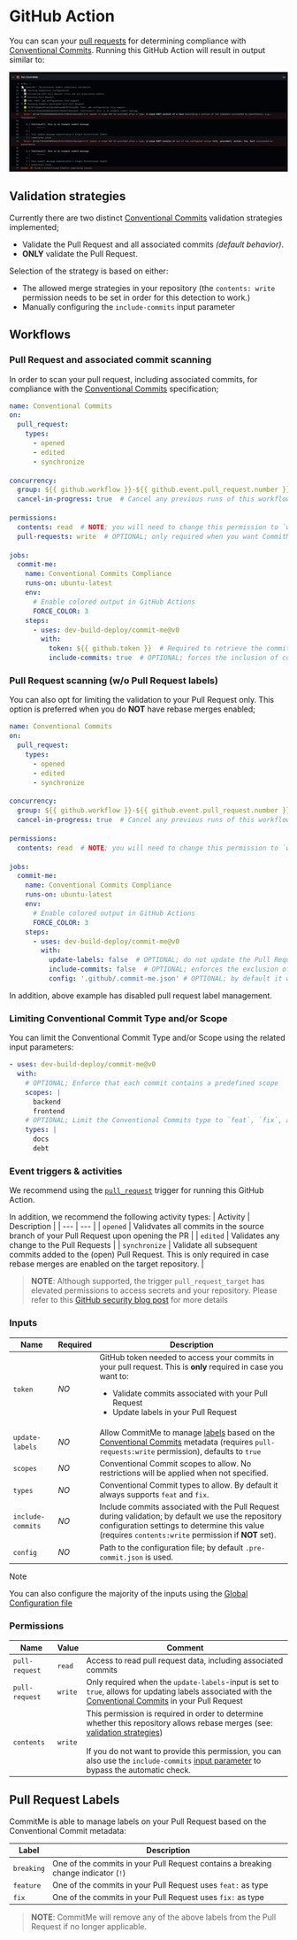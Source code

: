 <!-- 
SPDX-FileCopyrightText: 2023 Kevin de Jong <monkaii@hotmail.com>
SPDX-License-Identifier: MIT
-->

# GitHub Action

You can scan your [pull requests](#pull-request-scanning) for determining compliance with [Conventional Commits]. Running this GitHub Action will result in output similar to:

![Example](./images/action-example.png)

## Validation strategies

Currently there are two distinct [Conventional Commits] validation strategies implemented;
- Validate the Pull Request and all associated commits _(default behavior)_.
- **ONLY** validate the Pull Request.

Selection of the strategy is based on either:
- The allowed merge strategies in your repository (the `contents: write` permission needs to be set in order for this detection to work.)
- Manually configuring the `include-commits` input parameter

## Workflows

### Pull Request and associated commit scanning

In order to scan your pull request, including associated commits, for compliance with the [Conventional Commits] specification;

```yaml
name: Conventional Commits
on:
  pull_request:
    types:
      - opened
      - edited
      - synchronize

concurrency:
  group: ${{ github.workflow }}-${{ github.event.pull_request.number }}  # Ensure that only one instance of this workflow is running per Pull Request
  cancel-in-progress: true  # Cancel any previous runs of this workflow

permissions:
  contents: read  # NOTE; you will need to change this permission to `write` in case you do not provide the `include-commits` input parameter.
  pull-requests: write  # OPTIONAL; only required when you want CommitMe to update labels in your Pull Request, set `update-labels` to `false` if you do not require this feature.

jobs:
  commit-me:
    name: Conventional Commits Compliance
    runs-on: ubuntu-latest
    env:
      # Enable colored output in GitHub Actions
      FORCE_COLOR: 3
    steps:
      - uses: dev-build-deploy/commit-me@v0
        with:
          token: ${{ github.token }}  # Required to retrieve the commits associated with your Pull Request
          include-commits: true  # OPTIONAL; forces the inclusion of commits associated with your Pull Request
```

### Pull Request scanning (w/o Pull Request labels)

You can also opt for limiting the validation to your Pull Request only. This option is preferred when you do **NOT** have rebase merges enabled;

```yaml
name: Conventional Commits
on:
  pull_request:
    types:
      - opened
      - edited
      - synchronize

concurrency:
  group: ${{ github.workflow }}-${{ github.event.pull_request.number }}  # Ensure that only one instance of this workflow is running per Pull Request
  cancel-in-progress: true  # Cancel any previous runs of this workflow

permissions:
  contents: read  # NOTE; you will need to change this permission to `write` in case you do not provide the `include-commits` input parameter.

jobs:
  commit-me:
    name: Conventional Commits Compliance
    runs-on: ubuntu-latest
    env:
      # Enable colored output in GitHub Actions
      FORCE_COLOR: 3
    steps:
      - uses: dev-build-deploy/commit-me@v0
        with:
          update-labels: false  # OPTIONAL; do not update the Pull Request labels based on the Conventional Commits information.
          include-commits: false  # OPTIONAL; enforces the exclusion of commits associated with your Pull Request
          config: '.github/.commit-me.json' # OPTIONAL; by default it will look in the root of your repository
```

In addition, above example has disabled pull request label management.

### Limiting Conventional Commit Type and/or Scope

You can limit the Conventional Commit Type and/or Scope using the related input parameters:

```yaml
- uses: dev-build-deploy/commit-me@v0
  with:
    # OPTIONAL; Enforce that each commit contains a predefined scope
    scopes: |
      backend
      frontend
    # OPTIONAL; Limit the Conventional Commits type to `feat`, `fix`, and a custom entries `docs` and `debt`
    types: |
      docs
      debt
```


### Event triggers & activities

We recommend using the [`pull_request`](https://docs.github.com/en/actions/using-workflows/events-that-trigger-workflows#pull_request) trigger for running this GitHub Action.

In addition, we recommend the following activity types: 
| Activity | Description |
| --- | --- |
| `opened` | Validvates all commits in the source branch of your Pull Request upon opening the PR |
| `edited` | Validates any change to the Pull Requests |
| `synchronize` | Validate all subsequent commits added to the (open) Pull Request. This is only required in case rebase merges are enabled on the target repository. |

> **NOTE**: Although supported, the trigger `pull_request_target` has elevated permissions to access secrets and your repository. Please refer to this [GitHub security blog post](https://securitylab.github.com/research/github-actions-preventing-pwn-requests/) for more details 

### Inputs

| Name | Required | Description |
| --- | --- | --- |
| `token` | *NO* | GitHub token needed to access your commits in your pull request. This is **only** required in case you want to:<br><ul><li>Validate commits associated with your Pull Request</li><li>Update labels in your Pull Request</li></ul> |
| `update-labels` | *NO* | Allow CommitMe to manage [labels](#pull-request-labels) based on the [Conventional Commits] metadata (requires `pull-requests:write` permission), defaults to `true` |
| `scopes` | *NO* | Conventional Commit scopes to allow. No restrictions will be applied when not specified. |
| `types` | *NO* | Conventional Commit types to allow. By default it always supports `feat` and `fix`. |
| `include-commits` | *NO* | Include commits associated with the Pull Request during validation; by default we use the repository configuration settings to determine this value (requires `contents:write` permission if **NOT** set). |
| `config` | *NO* | Path to the configuration file; by default `.pre-commit.json` is used. |

> [!NOTE]
> You can also configure the majority of the inputs using the [Global Configuration file](./config.md#github-actions-settings)

### Permissions

| Name | Value | Comment |
| --- | --- | --- |
| `pull-request` | `read` | Access to read pull request data, including associated commits |
| `pull-request` | `write` | Only required when the `update-labels`-input is set to `true`, allows for updating labels associated with the [Conventional Commits] in your Pull Request |
| `contents` | `write` | This permission is required in order to determine whether this repository allows rebase merges (see: [validation strategies](#validation-strategies))<br><br>If you do not want to provide this permission, you can also use the `include-commits` [input parameter](#inputs) to bypass the automatic check. |

## Pull Request Labels

CommitMe is able to manage labels on your Pull Request based on the Conventional Commit metadata:

| Label | Description |
| --- | --- |
| `breaking` | One of the commits in your Pull Request contains a breaking change indicator (`!`) |
| `feature` | One of the commits in your Pull Request uses `feat:` as type |
| `fix` | One of the commits in your Pull Request uses `fix:` as type |

> **NOTE**: CommitMe will remove any of the above labels from the Pull Request if no longer applicable.

[Conventional Commits]: https://www.conventionalcommits.org/en/v1.0.0/
